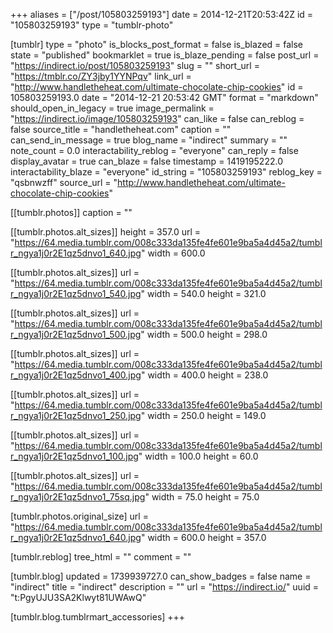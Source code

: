 +++
aliases = ["/post/105803259193"]
date = 2014-12-21T20:53:42Z
id = "105803259193"
type = "tumblr-photo"

[tumblr]
type = "photo"
is_blocks_post_format = false
is_blazed = false
state = "published"
bookmarklet = true
is_blaze_pending = false
post_url = "https://indirect.io/post/105803259193"
slug = ""
short_url = "https://tmblr.co/ZY3jby1YYNPqv"
link_url = "http://www.handletheheat.com/ultimate-chocolate-chip-cookies"
id = 105803259193.0
date = "2014-12-21 20:53:42 GMT"
format = "markdown"
should_open_in_legacy = true
image_permalink = "https://indirect.io/image/105803259193"
can_like = false
can_reblog = false
source_title = "handletheheat.com"
caption = ""
can_send_in_message = true
blog_name = "indirect"
summary = ""
note_count = 0.0
interactability_reblog = "everyone"
can_reply = false
display_avatar = true
can_blaze = false
timestamp = 1419195222.0
interactability_blaze = "everyone"
id_string = "105803259193"
reblog_key = "qsbnwzff"
source_url = "http://www.handletheheat.com/ultimate-chocolate-chip-cookies"

[[tumblr.photos]]
caption = ""

[[tumblr.photos.alt_sizes]]
height = 357.0
url = "https://64.media.tumblr.com/008c333da135fe4fe601e9ba5a4d45a2/tumblr_ngya1j0r2E1qz5dnvo1_640.jpg"
width = 600.0

[[tumblr.photos.alt_sizes]]
url = "https://64.media.tumblr.com/008c333da135fe4fe601e9ba5a4d45a2/tumblr_ngya1j0r2E1qz5dnvo1_540.jpg"
width = 540.0
height = 321.0

[[tumblr.photos.alt_sizes]]
url = "https://64.media.tumblr.com/008c333da135fe4fe601e9ba5a4d45a2/tumblr_ngya1j0r2E1qz5dnvo1_500.jpg"
width = 500.0
height = 298.0

[[tumblr.photos.alt_sizes]]
url = "https://64.media.tumblr.com/008c333da135fe4fe601e9ba5a4d45a2/tumblr_ngya1j0r2E1qz5dnvo1_400.jpg"
width = 400.0
height = 238.0

[[tumblr.photos.alt_sizes]]
url = "https://64.media.tumblr.com/008c333da135fe4fe601e9ba5a4d45a2/tumblr_ngya1j0r2E1qz5dnvo1_250.jpg"
width = 250.0
height = 149.0

[[tumblr.photos.alt_sizes]]
url = "https://64.media.tumblr.com/008c333da135fe4fe601e9ba5a4d45a2/tumblr_ngya1j0r2E1qz5dnvo1_100.jpg"
width = 100.0
height = 60.0

[[tumblr.photos.alt_sizes]]
url = "https://64.media.tumblr.com/008c333da135fe4fe601e9ba5a4d45a2/tumblr_ngya1j0r2E1qz5dnvo1_75sq.jpg"
width = 75.0
height = 75.0

[tumblr.photos.original_size]
url = "https://64.media.tumblr.com/008c333da135fe4fe601e9ba5a4d45a2/tumblr_ngya1j0r2E1qz5dnvo1_640.jpg"
width = 600.0
height = 357.0

[tumblr.reblog]
tree_html = ""
comment = ""

[tumblr.blog]
updated = 1739939727.0
can_show_badges = false
name = "indirect"
title = "indirect"
description = ""
url = "https://indirect.io/"
uuid = "t:PgyUJU3SA2Klwyt81UWAwQ"

[tumblr.blog.tumblrmart_accessories]
+++
